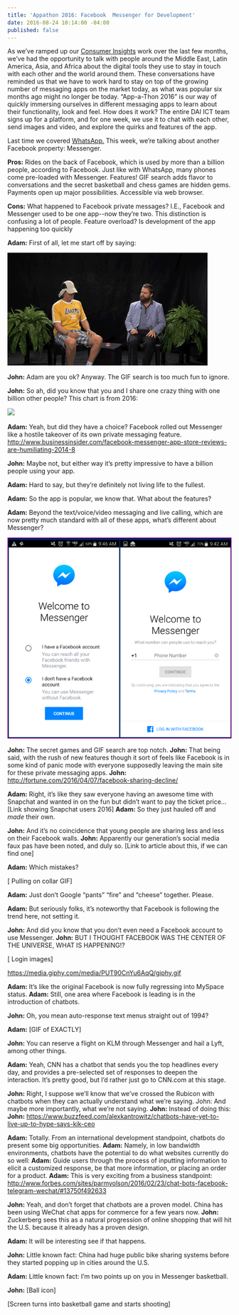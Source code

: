 ```yaml
---
title: 'Appathon 2016: Facebook  Messenger for Development'
date: 2016-08-24 10:14:00 -04:00
published: false
---
```


As we’ve ramped up our [Consumer Insights](http://dai-global-digital.com/tags/?tag=consumer-insights) work over the last few months, we’ve had the opportunity to talk with people around the Middle East, Latin America, Asia, and Africa about the digital tools they use to stay in touch with each other and the world around them. These conversations have reminded us that we have to work hard to stay on top of the growing number of messaging apps on the market today, as what was popular six months ago might no longer be today. “App-a-Thon 2016” is our way of quickly immersing ourselves in different messaging apps to learn about their functionality, look and feel. How does it work? The entire DAI ICT team signs up for a platform, and for one week, we use it to chat with each other, send images and video, and explore the quirks and features of the app. 

<!-- more -->

Last time we covered [WhatsApp.](http://dai-global-digital.com/whatsapp-appathon-2016.html) This week, we’re talking about another Facebook property: Messenger.

**Pros:** Rides on the back of Facebook, which is used by more than a billion people, according to Facebook. Just like with WhatsApp, many phones come pre-loaded with Messenger. Features! GIF search adds flavor to conversations and the secret basketball and chess games are hidden gems. Payments open up major possibilities. Accessible via web browser.

**Cons:** What happened to Facebook private messages? I.E., Facebook and Messenger used to be one app--now they’re two. This distinction is confusing a lot of people. Feature overload? Is development of the app happening too quickly

**Adam:** First of all, let me start off by saying:

![twoferns.gif](/uploads/twoferns.gif)

**John:** Adam are you ok? Anyway. The GIF search is too much fun to ignore. 

**John:** So ah, did you know that you and I share one crazy thing with one billion other people? This chart is from 2016:

<div class="atlas-chart" data-id="S1pISLTD" data-width="640" data-height="449"><img src="https://www.theatlas.com/i/atlas_S1pISLTD.png" style="max-width: 100%;"></div><script src="https://www.theatlas.com/javascripts/atlas.js"></script>

**Adam:** Yeah, but did they have a choice? Facebook rolled out Messenger like a hostile takeover of its own private messaging feature. http://www.businessinsider.com/facebook-messenger-app-store-reviews-are-humiliating-2014-8 

**John:** Maybe not, but either way it’s pretty impressive to have a billion people using your app.


**Adam:** Hard to say, but they’re definitely not living life to the fullest.
 
**Adam:** So the app is popular, we know that. What about the features?
 
**Adam:** Beyond the text/voice/video messaging and live calling, which are now pretty much standard with all of these apps, what’s different about Messenger?

![messenger](/uploads/messenger%20(2).png)

**John:** The secret games and GIF search are top notch. 
**John:** That being said, with the rush of new features though it sort of feels like Facebook is in some kind of panic mode with everyone supposedly leaving the main site for these private messaging apps. 
**John:** http://fortune.com/2016/04/07/facebook-sharing-decline/

**Adam:** Right, it’s like they saw everyone having an awesome time with Snapchat and wanted in on the fun but didn’t want to pay the ticket price… [Link showing Snapchat users 2016]
**Adam:** So they just hauled off and *made* their own.

**John:** And it’s no coincidence that young people are sharing less and less on their Facebook walls. 
**John:** Apparently our generation’s social media faux pas have been noted, and duly so. [Link to article about this, if we can find one] 

**Adam:** Which mistakes?
 
[ Pulling on collar GIF]

**Adam:** Just don’t Google “pants” “fire” and “cheese” together. Please. 

**Adam:** But seriously folks, it’s noteworthy that Facebook is following the trend here, not setting it. 

**John:** And did you know that you don’t even need a Facebook account to use Messenger. 
**John:** BUT I THOUGHT FACEBOOK WAS THE CENTER OF THE UNIVERSE, WHAT IS HAPPENING!? 

[ Login images] 

https://media.giphy.com/media/PUT90CnYu6AqQ/giphy.gif

**Adam:** It’s like the original Facebook is now fully regressing into MySpace status.
**Adam:** Still, one area where Facebook is leading is in the introduction of chatbots. 

**John:** Oh, you mean auto-response text menus straight out of 1994?

**Adam:** [GIF of EXACTLY]

**John:** You can reserve a flight on KLM through Messenger and hail a Lyft, among other things. 


**Adam:** Yeah, CNN has a chatbot that sends you the top headlines every day, and provides a pre-selected set of responses to deepen the interaction. It’s pretty good, but I’d rather just go to CNN.com at this stage. 

**John:** Right, I suppose we’ll know that we’ve crossed the Rubicon with chatbots when they can actually understand what we’re saying. 
John: And maybe more importantly, what we’re not saying. 
**John:** Instead of doing this: 
**John:** https://www.buzzfeed.com/alexkantrowitz/chatbots-have-yet-to-live-up-to-hype-says-kik-ceo 

**Adam:** Totally. From an international development standpoint, chatbots do present some big opportunities. 
**Adam:** Namely, in low bandwidth environments, chatbots have the potential to do what websites currently do so well: 
**Adam:** Guide users through the process of inputting information to elicit a customized response, be that more information, or placing an order for a product. 
**Adam:** This is very exciting from a business standpoint: http://www.forbes.com/sites/parmyolson/2016/02/23/chat-bots-facebook-telegram-wechat/#13750f492633 

**John:** Yeah, and don’t forget that chatbots are a proven model. China has been using WeChat chat apps for commerce for a few years now. 
**John:** Zuckerberg sees this as a natural progression of online shopping that will hit the U.S. because it already has a proven design. 

**Adam:** It will be interesting see if that happens. 

**John:** Little known fact: China had huge public bike sharing systems before they started popping up in cities around the U.S.  

**Adam:** Little known fact: I’m two points up on you in Messenger basketball.

**John:**  [Ball icon] 

[Screen turns into basketball game and starts shooting]
